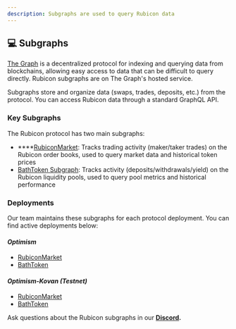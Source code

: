 ```yaml
---
description: Subgraphs are used to query Rubicon data
---
```


## 💻 Subgraphs

[The Graph](https://thegraph.com/en/) is a decentralized protocol for indexing and querying data from blockchains, allowing easy access to data that can be difficult to query directly. Rubicon subgraphs are on The Graph's hosted service.

Subgraphs store and organize data (swaps, trades, deposits, etc.) from the protocol. You can access Rubicon data through a standard GraphQL API.

### **Key Subgraphs**

The Rubicon protocol has two main subgraphs:

* ****[RubiconMarket](https://thegraph.com/hosted-service/subgraph/denverbaumgartner/rubiconmarket): Tracks trading activity (maker/taker trades) on the Rubicon order books, used to query market data and historical token prices
* [BathToken Subgraph](https://thegraph.com/hosted-service/subgraph/denverbaumgartner/bathtoken): Tracks activity (deposits/withdrawals/yield) on the Rubicon liquidity pools, used to query pool metrics and historical performance

### **Deployments**

Our team maintains these subgraphs for each protocol deployment. You can find active deployments below:

#### _Optimism_

* [RubiconMarket](https://thegraph.com/hosted-service/subgraph/denverbaumgartner/rubiconmarketoptimism)
* [BathToken](https://thegraph.com/hosted-service/subgraph/denverbaumgartner/bathtokenoptimism)

#### _Optimism-Kovan (Testnet)_

* [RubiconMarket](https://thegraph.com/hosted-service/subgraph/denverbaumgartner/rubiconmarket)
* [BathToken](https://thegraph.com/hosted-service/subgraph/denverbaumgartner/bathtoken)



Ask questions about the Rubicon subgraphs in our [**Discord**](https://discord.com/invite/E7pS24J)**.**
